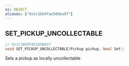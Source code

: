```yaml
---
ns: OBJECT
aliases: ["0x1c1b69fae509ba97"]
---
```

## SET_PICKUP_UNCOLLECTABLE

```c
// 0x1C1B69FAE509BA97
void SET_PICKUP_UNCOLLECTABLE(Pickup pickup, bool Set);
```

Sets a pickup as locally uncollectable

